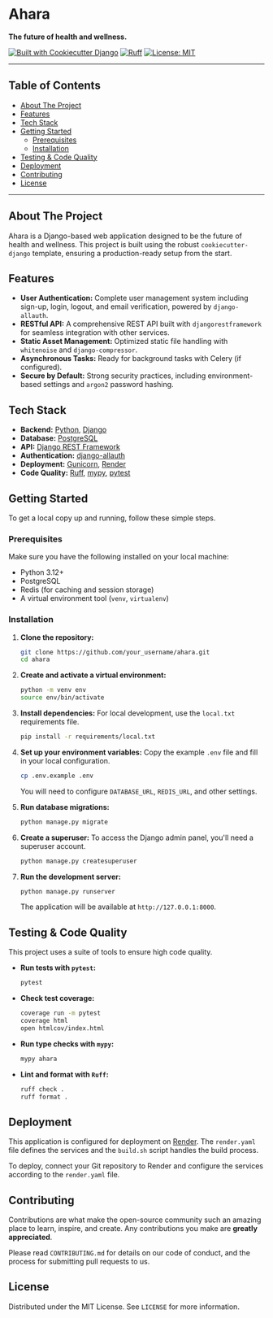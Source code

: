 # Ahara

**The future of health and wellness.**

[![Built with Cookiecutter Django](https://img.shields.io/badge/built%20with-Cookiecutter%20Django-ff69b4.svg?logo=cookiecutter)](https://github.com/cookiecutter/cookiecutter-django/)
[![Ruff](https://img.shields.io/endpoint?url=https://raw.githubusercontent.com/astral-sh/ruff/main/assets/badge/v2.json)](https://github.com/astral-sh/ruff)
[![License: MIT](https://img.shields.io/badge/License-MIT-yellow.svg)](https://opensource.org/licenses/MIT)

---

## Table of Contents

- [About The Project](#about-the-project)
- [Features](#features)
- [Tech Stack](#tech-stack)
- [Getting Started](#getting-started)
  - [Prerequisites](#prerequisites)
  - [Installation](#installation)
- [Testing & Code Quality](#testing--code-quality)
- [Deployment](#deployment)
- [Contributing](#contributing)
- [License](#license)

---

## About The Project

Ahara is a Django-based web application designed to be the future of health and wellness. This project is built using the robust `cookiecutter-django` template, ensuring a production-ready setup from the start.

## Features

-   **User Authentication:** Complete user management system including sign-up, login, logout, and email verification, powered by `django-allauth`.
-   **RESTful API:** A comprehensive REST API built with `djangorestframework` for seamless integration with other services.
-   **Static Asset Management:** Optimized static file handling with `whitenoise` and `django-compressor`.
-   **Asynchronous Tasks:** Ready for background tasks with Celery (if configured).
-   **Secure by Default:** Strong security practices, including environment-based settings and `argon2` password hashing.

## Tech Stack

-   **Backend:** [Python](https://www.python.org/), [Django](https://www.djangoproject.com/)
-   **Database:** [PostgreSQL](https://www.postgresql.org/)
-   **API:** [Django REST Framework](https://www.django-rest-framework.org/)
-   **Authentication:** [django-allauth](https://django-allauth.readthedocs.io/en/latest/)
-   **Deployment:** [Gunicorn](https://gunicorn.org/), [Render](https://render.com/)
-   **Code Quality:** [Ruff](https://github.com/astral-sh/ruff), [mypy](http://mypy-lang.org/), [pytest](https://docs.pytest.org/en/stable/)

## Getting Started

To get a local copy up and running, follow these simple steps.

### Prerequisites

Make sure you have the following installed on your local machine:

-   Python 3.12+
-   PostgreSQL
-   Redis (for caching and session storage)
-   A virtual environment tool (`venv`, `virtualenv`)

### Installation

1.  **Clone the repository:**
    ```sh
    git clone https://github.com/your_username/ahara.git
    cd ahara
    ```

2.  **Create and activate a virtual environment:**
    ```sh
    python -m venv env
    source env/bin/activate
    ```

3.  **Install dependencies:**
    For local development, use the `local.txt` requirements file.
    ```sh
    pip install -r requirements/local.txt
    ```

4.  **Set up your environment variables:**
    Copy the example `.env` file and fill in your local configuration.
    ```sh
    cp .env.example .env
    ```
    You will need to configure `DATABASE_URL`, `REDIS_URL`, and other settings.

5.  **Run database migrations:**
    ```sh
    python manage.py migrate
    ```

6.  **Create a superuser:**
    To access the Django admin panel, you'll need a superuser account.
    ```sh
    python manage.py createsuperuser
    ```

7.  **Run the development server:**
    ```sh
    python manage.py runserver
    ```
    The application will be available at `http://127.0.0.1:8000`.

## Testing & Code Quality

This project uses a suite of tools to ensure high code quality.

-   **Run tests with `pytest`:**
    ```sh
    pytest
    ```

-   **Check test coverage:**
    ```sh
    coverage run -m pytest
    coverage html
    open htmlcov/index.html
    ```

-   **Run type checks with `mypy`:**
    ```sh
    mypy ahara
    ```

-   **Lint and format with `Ruff`:**
    ```sh
    ruff check .
    ruff format .
    ```

## Deployment

This application is configured for deployment on [Render](https://render.com/). The `render.yaml` file defines the services and the `build.sh` script handles the build process.

To deploy, connect your Git repository to Render and configure the services according to the `render.yaml` file.

## Contributing

Contributions are what make the open-source community such an amazing place to learn, inspire, and create. Any contributions you make are **greatly appreciated**.

Please read `CONTRIBUTING.md` for details on our code of conduct, and the process for submitting pull requests to us.

## License

Distributed under the MIT License. See `LICENSE` for more information.